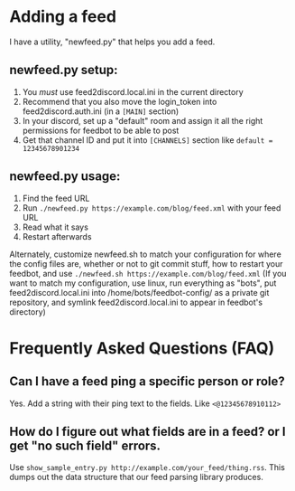 # Adding a feed
I have a utility, "newfeed.py" that helps you add a feed.

## newfeed.py setup:
1. You _must_ use feed2discord.local.ini in the current directory
2. Recommend that you also move the login_token into feed2discord.auth.ini
   (in a `[MAIN]` section)
3. In your discord, set up a "default" room and assign it all the right
   permissions for feedbot to be able to post
4. Get that channel ID and put it into `[CHANNELS]` section like
   `default = 12345678901234`

## newfeed.py usage:
1. Find the feed URL
2. Run `./newfeed.py https://example.com/blog/feed.xml` with your feed URL
3. Read what it says
4. Restart afterwards

Alternately, customize newfeed.sh to match your configuration for where the
config files are, whether or not to git commit stuff, how to restart your
feedbot, and use `./newfeed.sh https://example.com/blog/feed.xml`
(If you want to match my configuration, use linux, run everything as "bots", put
feed2discord.local.ini into /home/bots/feedbot-config/ as a private git
repository, and symlink feed2discord.local.ini to appear in feedbot's
directory)

# Frequently Asked Questions (FAQ)
## Can I have a feed ping a specific person or role?
Yes. Add a string with their ping text to the fields. Like `<@12345678910112>`

## How do I figure out what fields are in a feed? or I get "no such field" errors.
Use `show_sample_entry.py http://example.com/your_feed/thing.rss`. This
dumps out the data structure that our feed parsing library produces.
